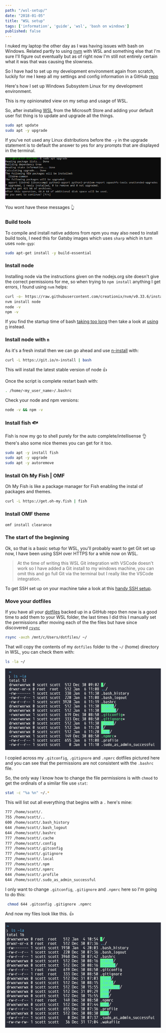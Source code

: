```yaml
---
path: "/wsl-setup/"
date: "2018-01-05"
title: "WSL setup"
tags: ['information', 'guide', 'wsl', 'bash on windows']
published: false
---
```


I nuked my laptop the other day as I was having issues with bash on Windows.
Related partly to using [nvm][slowbash] with WSL and something else that I'm
sure I'll figure out eventually but as of right now I'm still not entirely
certain what it was that was causing the slowness.

So I have had to set up my development environment again from scratch, luckily
for me I keep all my settings and config information in a GitHub
[repo][settingsrepo]

Here's how I set up Windows Subsystem Linux for my development environment.

This is my opinionated view on my setup and usage of WSL.

So, after installing [WSL][wslmsstore] from the Microsoft Store and adding your
default user fist thing is to update and upgrade all the things.

```sh
sudo apt update
sudo apt -y upgrade
```

If you've not used any Linux distributions before the `-y` in the upgrade
statement is to default the answer to yes for any prompts that are displayed in
the terminal.

![upgrade image](./upgrade-yes.png)

You wont have these messages 👆

### Build tools

To compile and install native addons from npm you may also need to install build
tools, I need this for Gatsby images which uses `sharp` which in turn uses
`node-gyp`:

```sh
sudo apt-get install -y build-essential
```

### Install node

Installing node via the instructions given on the nodejs.org site doesn't give
the correct permissions for me, so when trying to `npm install` anything I get
errors, I found using `nvm` helps:

```sh
curl -o- https://raw.githubusercontent.com/creationix/nvm/v0.33.6/install.sh | bash
nvm install node
node -v
npm -v
```

If you find the startup time of bash [taking too long][slowbash] then take a
look at [using n][usen] instead.

### Install node with `n`

As it's a fresh install then we can go ahead and use [n-install] with:

```sh
curl -L https://git.io/n-install | bash
```

This will install the latest stable version of node 👍

Once the script is complete restart bash with:

```sh
. /home/<my_user_name>/.bashrc
```

Check your node and npm versions:

```sh
node -v && npm -v
```

### Install fish 🐟

Fish is now my go to shell purely for the auto complete/intellisense 👌 there's
also some nice themes you can get for it too.

```sh
sudo apt -y install fish
sudo apt -y upgrade
sudo apt -y autoremove
```

### Install Oh My Fish | OMF

Oh My Fish is like a package manager for Fish enabling the instal of packages
and themes.

```sh
curl -L https://get.oh-my.fish | fish
```

### Install OMF theme

```sh
omf install clearance
```

### The start of the beginning

Ok, so that is a basic setup for WSL, you'll probably want to get Git set up
now, I have been using SSH over HTTPS for a while now on WSL.

> At the time of writing this WSL Git integration with VSCode doesn't work so I
> have added a Git install to my windows machine, you can omit this and go full
> Git via the terminal but I really like the VSCode integration.

To get SSH set up on your machine take a look at this [handy SSH setup].

### Move your dotfiles

If you have all your [dotfiles] backed up in a GitHub repo then now is a good
time to add them to your WSL folder, the last times I did this I manually set
the permissions after moving each of the the files but have since discovered
[`rsync`][rsync]

```sh
rsync -avzh /mnt/c/Users/dotfiles/ ~/
```

That will copy the contents of my `dotfiles` folder to the `~/` (home) directory
in WSL, you can check them with:

```sh
ls -la ~/
```

![bash files wrong permissions](./bash-wrong-perms.png)

I copied across my `.gitconfig`, `.gitignore` and `.npmrc` dotfiles pictured
here and you can see that the permissions are not consistent with the `.bashrc`
file.

So, the only way I know how to change the file permissions is with `chmod` to
get the ordinals of a similar file use `stat`:

```sh
stat -c "%a %n" ~/.*
```

This will list out all everything that begins with a `.` here's mine:

```sh
777 /home/scott/.
755 /home/scott/..
600 /home/scott/.bash_history
644 /home/scott/.bash_logout
644 /home/scott/.bashrc
777 /home/scott/.cache
777 /home/scott/.config
777 /home/scott/.gitconfig
777 /home/scott/.gitignore
777 /home/scott/.local
777 /home/scott/.npm
777 /home/scott/.npmrc
644 /home/scott/.profile
644 /home/scott/.sudo_as_admin_successful
```

I only want to change `.gitconfig`, `.gitignore` and `.npmrc` here so I'm going
to do this:

```sh
 chmod 644 .gitconfig .gitignore .npmrc
```

And now my files look like this. 👍

![bash files permissions](./bash-dotfiles.png)

<!-- links -->

[slowbash]: https://github.com/Microsoft/WSL/issues/776
[wslmsstore]: https://www.microsoft.com/store/productId/9NBLGGH4MSV6
[usen]: https://github.com/Microsoft/WSL/issues/776#issuecomment-266112578
[settingsrepo]: https://github.com/spences10/settings
[dotfiles]: https://github.com/spences10/dotfiles
[handy ssh setup]: https://github.com/spences10/cheat-sheets/blob/master/git.md#how-to-authenticate-with-github-using-ssh
[rsync]: https://www.tecmint.com/rsync-local-remote-file-synchronization-commands/
[n-install]: https://github.com/mklement0/n-install
